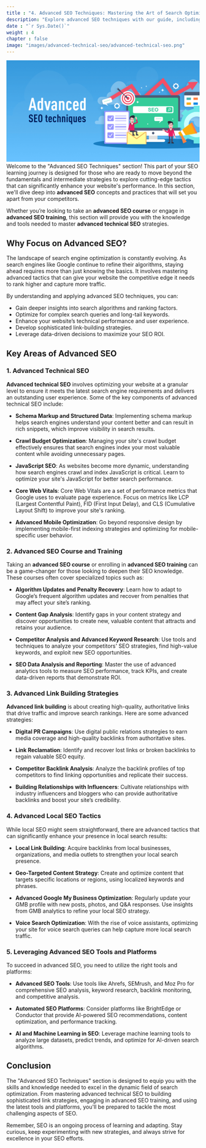 ```yaml
---
title : "4. Advanced SEO Techniques: Mastering the Art of Search Optimization"
description: "Explore advanced SEO techniques with our guide, including advanced SEO courses, training, and advanced technical SEO strategies to boost your site's performance"
date : "`r Sys.Date()`"
weight : 4
chapter : false
image: "images/advanced-technical-seo/advanced-technical-seo.png"
---
```

![Advanced SEO Techniques](/images/advanced-technical-seo/advanced-technical-seo.png)
Welcome to the "Advanced SEO Techniques" section! This part of your SEO learning journey is designed for those who are ready to move beyond the fundamentals and intermediate strategies to explore cutting-edge tactics that can significantly enhance your website's performance. In this section, we'll dive deep into **advanced SEO** concepts and practices that will set you apart from your competitors.

Whether you’re looking to take an **advanced SEO course** or engage in **advanced SEO training**, this section will provide you with the knowledge and tools needed to master **advanced technical SEO** strategies.

## Why Focus on Advanced SEO?

The landscape of search engine optimization is constantly evolving. As search engines like Google continue to refine their algorithms, staying ahead requires more than just knowing the basics. It involves mastering advanced tactics that can give your website the competitive edge it needs to rank higher and capture more traffic.

By understanding and applying advanced SEO techniques, you can:

- Gain deeper insights into search algorithms and ranking factors.
- Optimize for complex search queries and long-tail keywords.
- Enhance your website’s technical performance and user experience.
- Develop sophisticated link-building strategies.
- Leverage data-driven decisions to maximize your SEO ROI.

## Key Areas of Advanced SEO

### 1. Advanced Technical SEO

**Advanced technical SEO** involves optimizing your website at a granular level to ensure it meets the latest search engine requirements and delivers an outstanding user experience. Some of the key components of advanced technical SEO include:

- **Schema Markup and Structured Data**: Implementing schema markup helps search engines understand your content better and can result in rich snippets, which improve visibility in search results.

- **Crawl Budget Optimization**: Managing your site's crawl budget effectively ensures that search engines index your most valuable content while avoiding unnecessary pages.

- **JavaScript SEO**: As websites become more dynamic, understanding how search engines crawl and index JavaScript is critical. Learn to optimize your site's JavaScript for better search performance.

- **Core Web Vitals**: Core Web Vitals are a set of performance metrics that Google uses to evaluate page experience. Focus on metrics like LCP (Largest Contentful Paint), FID (First Input Delay), and CLS (Cumulative Layout Shift) to improve your site's ranking.

- **Advanced Mobile Optimization**: Go beyond responsive design by implementing mobile-first indexing strategies and optimizing for mobile-specific user behavior.

### 2. Advanced SEO Course and Training

Taking an **advanced SEO course** or enrolling in **advanced SEO training** can be a game-changer for those looking to deepen their SEO knowledge. These courses often cover specialized topics such as:

- **Algorithm Updates and Penalty Recovery**: Learn how to adapt to Google’s frequent algorithm updates and recover from penalties that may affect your site’s ranking.

- **Content Gap Analysis**: Identify gaps in your content strategy and discover opportunities to create new, valuable content that attracts and retains your audience.

- **Competitor Analysis and Advanced Keyword Research**: Use tools and techniques to analyze your competitors' SEO strategies, find high-value keywords, and exploit new SEO opportunities.

- **SEO Data Analysis and Reporting**: Master the use of advanced analytics tools to measure SEO performance, track KPIs, and create data-driven reports that demonstrate ROI.

### 3. Advanced Link Building Strategies

**Advanced link building** is about creating high-quality, authoritative links that drive traffic and improve search rankings. Here are some advanced strategies:

- **Digital PR Campaigns**: Use digital public relations strategies to earn media coverage and high-quality backlinks from authoritative sites.

- **Link Reclamation**: Identify and recover lost links or broken backlinks to regain valuable SEO equity.

- **Competitor Backlink Analysis**: Analyze the backlink profiles of top competitors to find linking opportunities and replicate their success.

- **Building Relationships with Influencers**: Cultivate relationships with industry influencers and bloggers who can provide authoritative backlinks and boost your site’s credibility.

### 4. Advanced Local SEO Tactics

While local SEO might seem straightforward, there are advanced tactics that can significantly enhance your presence in local search results:

- **Local Link Building**: Acquire backlinks from local businesses, organizations, and media outlets to strengthen your local search presence.

- **Geo-Targeted Content Strategy**: Create and optimize content that targets specific locations or regions, using localized keywords and phrases.

- **Advanced Google My Business Optimization**: Regularly update your GMB profile with new posts, photos, and Q&A responses. Use insights from GMB analytics to refine your local SEO strategy.

- **Voice Search Optimization**: With the rise of voice assistants, optimizing your site for voice search queries can help capture more local search traffic.

### 5. Leveraging Advanced SEO Tools and Platforms

To succeed in advanced SEO, you need to utilize the right tools and platforms:

- **Advanced SEO Tools**: Use tools like Ahrefs, SEMrush, and Moz Pro for comprehensive SEO analysis, keyword research, backlink monitoring, and competitive analysis.

- **Automated SEO Platforms**: Consider platforms like BrightEdge or Conductor that provide AI-powered SEO recommendations, content optimization, and performance tracking.

- **AI and Machine Learning in SEO**: Leverage machine learning tools to analyze large datasets, predict trends, and optimize for AI-driven search algorithms.

## Conclusion

The "Advanced SEO Techniques" section is designed to equip you with the skills and knowledge needed to excel in the dynamic field of search optimization. From mastering advanced technical SEO to building sophisticated link strategies, engaging in advanced SEO training, and using the latest tools and platforms, you'll be prepared to tackle the most challenging aspects of SEO.

Remember, SEO is an ongoing process of learning and adapting. Stay curious, keep experimenting with new strategies, and always strive for excellence in your SEO efforts.
